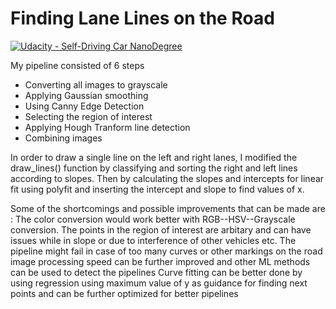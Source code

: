 # **Finding Lane Lines on the Road** 
[![Udacity - Self-Driving Car NanoDegree](https://s3.amazonaws.com/udacity-sdc/github/shield-carnd.svg)](http://www.udacity.com/drive)

My pipeline consisted of 6 steps 

- Converting all images to grayscale 
- Applying Gaussian smoothing
- Using Canny Edge Detection
- Selecting the region of interest
- Applying Hough Tranform line detection
- Combining images


In order to draw a single line on the left and right lanes, I modified the draw_lines() function by classifying and sorting the right and left lines according to slopes. Then by calculating the slopes and intercepts for linear fit using polyfit and inserting the intercept and slope to find values of x.

Some of the shortcomings and possible improvements that can be made are :
The color conversion would work better with RGB--HSV--Grayscale conversion.
The points in the region of interest are arbitary and can have issues while in slope or due to interference of other vehicles etc.
The pipeline might fail in case of too many curves or other markings on the road
image processing speed can be further improved and other ML methods can be used to detect the pipelines
Curve fitting can be better done by using regression using maximum value of y as guidance for finding next points and can be further optimized for better pipelines
